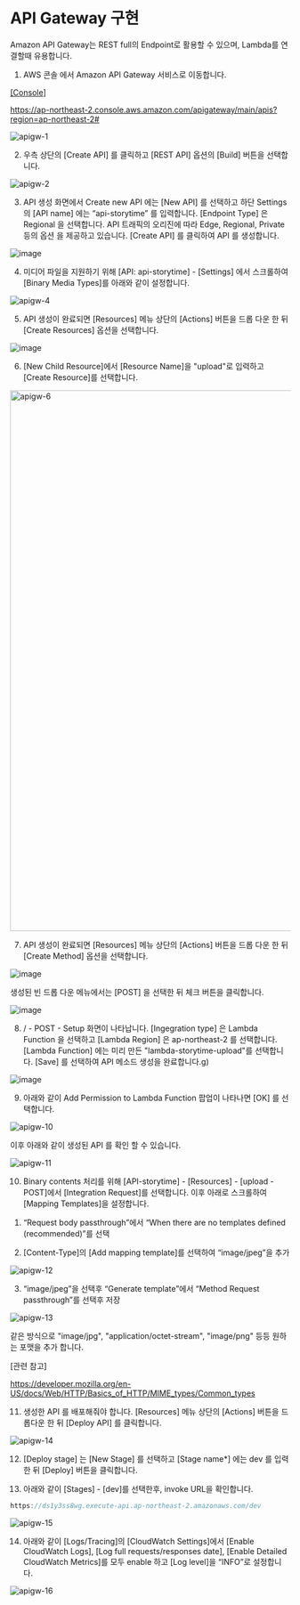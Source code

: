 # API Gateway 구현
 
Amazon API Gateway는 REST full의 Endpoint로 활용할 수 있으며, Lambda를 연결할때 유용합니다.

1) AWS 콘솔 에서 Amazon API Gateway 서비스로 이동합니다.

[[Console]](https://ap-northeast-2.console.aws.amazon.com/apigateway/main/apis?region=ap-northeast-2#) 

https://ap-northeast-2.console.aws.amazon.com/apigateway/main/apis?region=ap-northeast-2#



![apigw-1](https://user-images.githubusercontent.com/52392004/156360445-20c9bb15-8d99-49aa-830d-46bbac6943c0.png)




2) 우측 상단의 [Create API] 를 클릭하고 [REST API] 옵션의 [Build] 버튼을 선택합니다.

![apigw-2](https://user-images.githubusercontent.com/52392004/156360522-3999362e-fb99-4466-8520-5a5d164ab756.png)



3) API 생성 화면에서 Create new API 에는 [New API] 를 선택하고 하단 Settings 의 [API name] 에는 “api-storytime” 를 입력합니다. [Endpoint Type] 은 Regional 을 선택합니다. API 트래픽의 오리진에 따라 Edge, Regional, Private 등의 옵션 을 제공하고 있습니다. [Create API] 를 클릭하여 API 를 생성합니다.

![image](https://user-images.githubusercontent.com/52392004/156878055-419fedb2-23d1-4319-91f2-7de98d4320e6.png)


4) 미디어 파일을 지원하기 위해 [API: api-storytime] - [Settings] 에서 스크롤하여 [Binary Media Types]를 아래와 같이 설정합니다.


![apigw-4](https://user-images.githubusercontent.com/52392004/156360665-c5fc62ed-0b38-4617-88e3-e2ec0cfc2637.png)



5) API 생성이 완료되면 [Resources] 메뉴 상단의 [Actions] 버튼을 드롭 다운 한 뒤 [Create Resources] 옵션을 선택합니다.

![image](https://user-images.githubusercontent.com/52392004/156878114-12c400e7-96d6-4282-ae07-703bbcf4029c.png)


6) [New Child Resource]에서 [Resource Name]을 "upload"로 입력하고 [Create Resource]를 선택합니다.

<img width="972" alt="apigw-6" src="https://user-images.githubusercontent.com/52392004/156360750-dc5053e7-5f54-445a-88fa-c65c11630504.png">



7) API 생성이 완료되면 [Resources] 메뉴 상단의 [Actions] 버튼을 드롭 다운 한 뒤 [Create Method] 옵션을 선택합니다.

![image](https://user-images.githubusercontent.com/52392004/156878137-5ea9cf00-ba82-43fa-89db-b81bdc240304.png)



생성된 빈 드롭 다운 메뉴에서는 [POST] 을 선택한 뒤 체크 버튼을 클릭합니다.

![image](https://user-images.githubusercontent.com/52392004/156878165-0697d41b-9e57-436b-b608-9d68b27dd3ec.png)


8) / - POST - Setup 화면이 나타납니다. [Ingegration type] 은 Lambda Function 을 선택하고 [Lambda Region] 은 ap-northeast-2 를 선택합니다. [Lambda Function] 에는 미리 만든 "lambda-storytime-upload"를 선택합니다. [Save] 를 선택하여 API 메소드 생성을 완료합니다.g)

![image](https://user-images.githubusercontent.com/52392004/156878191-027e7385-73f5-461f-87e1-c2b17068cefc.png)


9) 아래와 같이 Add Permission to Lambda Function 팝업이 나타나면 [OK] 를 선택합니다.

![apigw-10](https://user-images.githubusercontent.com/52392004/156360931-dca24093-e227-47ef-8865-be159d9cb6ee.png)


이후 아래와 같이 생성된 API 를 확인 할 수 있습니다.

![apigw-11](https://user-images.githubusercontent.com/52392004/156360970-a48185aa-6f55-4622-9188-b78d860d8f10.png)



10) Binary contents 처리를 위해 [API-storytime] - [Resources] - [upload - POST]에서 [Integration Request]를 선택합니다. 이후 아래로 스크롤하여 [Mapping Templates]을 설정합니다.

1. “Request body passthrough”에서 “When there are no templates defined (recommended)”를 선택

2. [Content-Type]의 [Add mapping template]를 선택하여 “image/jpeg”을 추가

![apigw-12](https://user-images.githubusercontent.com/52392004/156361006-d8eb4c0d-b6f8-49dd-9b39-11af78d84a06.png)


3. “image/jpeg”을 선택후 “Generate template”에서 “Method Request passthrough”를 선택후 저장

![apigw-13](https://user-images.githubusercontent.com/52392004/156361033-1394509d-433b-4830-b584-c0cd65aaa5bc.png)


같은 방식으로 "image/jpg", "application/octet-stream", "image/png" 등등 원하는 포맷을 추가 합니다. 

[관련 참고]

https://developer.mozilla.org/en-US/docs/Web/HTTP/Basics_of_HTTP/MIME_types/Common_types


11) 생성한 API 를 배포해줘야 합니다. [Resources] 메뉴 상단의 [Actions] 버튼을 드롭다운 한 뒤 [Deploy API] 를 클릭합니다.


![apigw-14](https://user-images.githubusercontent.com/52392004/156361071-e7771509-3fe0-4348-974a-a742676ebf4e.png)


12) [Deploy stage] 는 [New Stage] 를 선택하고 [Stage name*] 에는 dev 를 입력한 뒤 [Deploy] 버튼을 클릭합니다.

13) 아래와 같이 [Stages] - [dev]를 선택한후, invoke URL을 확인합니다.

```c
https://ds1y3ss8wg.execute-api.ap-northeast-2.amazonaws.com/dev

````

![apigw-15](https://user-images.githubusercontent.com/52392004/156361107-49724049-c050-4618-9631-705e41c1e8e1.png)



14) 아래와 같이 [Logs/Tracing]의 [CloudWatch Settings]에서 [Enable CloudWatch Logs], [Log full requests/responses date], [Enable Detailed CloudWatch Metrics]를 모두 enable 하고 [Log level]을 “INFO”로 설정합니다.

![apigw-16](https://user-images.githubusercontent.com/52392004/156361136-39d893f8-f091-45e9-8e50-7ea97107b416.png)




